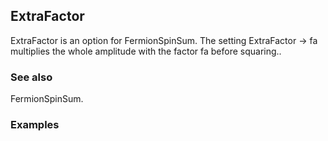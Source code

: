##  ExtraFactor 

ExtraFactor is an option for FermionSpinSum. The setting ExtraFactor -> fa  multiplies the whole amplitude with the factor fa before squaring..

###  See also 

FermionSpinSum.

###  Examples 